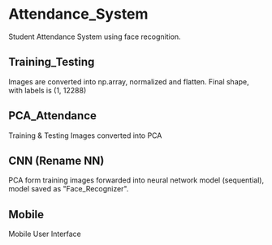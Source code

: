 # Attendance_System
  Student Attendance System using face recognition. 

## Training_Testing
   Images are converted into np.array, normalized and flatten. Final shape, with labels is (1, 12288)
   
## PCA_Attendance 
   Training & Testing Images converted into PCA
## CNN (Rename NN)
   PCA form training images forwarded into neural network model (sequential), model saved as "Face_Recognizer". 
## Mobile 
   Mobile User Interface
